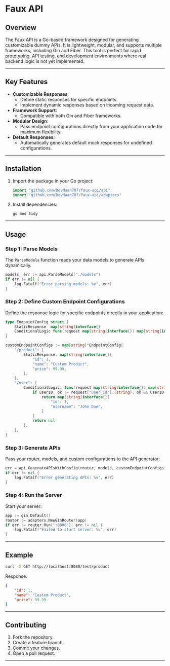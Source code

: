 # Faux API

## Overview
The Faux API is a Go-based framework designed for generating customizable dummy APIs. It is lightweight, modular, and supports multiple frameworks, including Gin and Fiber. This tool is perfect for rapid prototyping, API testing, and development environments where real backend logic is not yet implemented.

---

## Key Features
- **Customizable Responses**:
  - Define static responses for specific endpoints.
  - Implement dynamic responses based on incoming request data.
- **Framework Support**:
  - Compatible with both Gin and Fiber frameworks.
- **Modular Design**:
  - Pass endpoint configurations directly from your application code for maximum flexibility.
- **Default Responses**:
  - Automatically generates default mock responses for undefined configurations.

---

## Installation

1. Import the package in your Go project:
   ```go
   import "github.com/DevMaan707/faux-api/api"
   import "github.com/DevMaan707/faux-api/adapters"
   ```

3. Install dependencies:
   ```bash
   go mod tidy
   ```

---

## Usage

### Step 1: Parse Models
The `ParseModels` function reads your data models to generate APIs dynamically.

```go
models, err := api.ParseModels("./models")
if err != nil {
    log.Fatalf("Error parsing models: %v", err)
}
```

### Step 2: Define Custom Endpoint Configurations
Define the response logic for specific endpoints directly in your application:

```go
type EndpointConfig struct {
    StaticResponse  map[string]interface{}
    ConditionalLogic func(request map[string]interface{}) map[string]interface{}
}

customEndpointConfigs := map[string]*EndpointConfig{
    "/product": {
        StaticResponse: map[string]interface{}{
            "id": 1,
            "name": "Custom Product",
            "price": 99.99,
        },
    },
    "/user": {
        ConditionalLogic: func(request map[string]interface{}) map[string]interface{} {
            if userID, ok := request["user_id"].(string); ok && userID == "1" {
                return map[string]interface{}{
                    "id": 1,
                    "username": "John Doe",
                }
            }
            return nil
        },
    },
}
```

### Step 3: Generate APIs
Pass your router, models, and custom configurations to the API generator:

```go
err = api.GenerateAPIsWithConfig(router, models, customEndpointConfigs)
if err != nil {
    log.Fatalf("Error generating APIs: %v", err)
}
```

### Step 4: Run the Server
Start your server:

```go
app := gin.Default()
router := adapters.NewGinRouter(app)
if err := router.Run(":8080"); err != nil {
    log.Fatalf("Failed to start server: %v", err)
}
```

---

## Example
```bash
curl -X GET http://localhost:8080/test/product
```
Response:
```json
{
    "id": 1,
    "name": "Custom Product",
    "price": 99.99
}
```

---

## Contributing
1. Fork the repository.
2. Create a feature branch.
3. Commit your changes.
4. Open a pull request.

---

